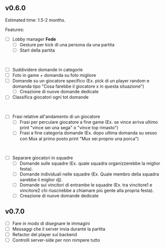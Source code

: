 ## v0.6.0

Estimated time: 1.5-2 months.

Features:

- [ ] Lobby manager **Fede**
  - [ ] Gesture per kick di una persona da una partita
  - [ ] Start della partita
</br>

- [ ] Suddividere domande in categorie
- [ ] Foto in game + domanda su foto migliore
- [ ] Domande su un giocatore specifico (Ex. pick di un player random e domanda tipo "Cosa farebbe il giocatore x in questa situazione")
  - [ ] Creazione di nuove domande dedicate
- [ ] Classifica giocatori ogni tot domande
</br>

- [ ] Frasi relative all'andamento di un giocatore
  - [ ] Frasi per perculare giocatore a fine game (Ex. se vince arriva ultimo print "vince sei una sega" o "vince top rimasto")
  - [ ] Frasi a fine categoria domande (Ex. dopo ultima domanda su sesso con Mux al primo posto print "Mux sei proprio una porca")
</br>

- [ ] Separare giocatori in squadre
  - [ ] Domande sulle squadre (Ex. quale squadra organizzerebbe la miglior festa).
  - [ ] Domande individuali nelle squadre (Ex. Quale membro della squadra sarebbe il miglior dj).
  - [ ] Domande sui vincitori di entrambe le squadre (Ex. tra vincitore1 e vincitore2 chi riuscirebbe a chiamare più gente alla propria festa).
  - [ ] Creazione di nuove domande dedicate

## v0.7.0

- [ ] Fare in modo di disegnare le immagini
- [ ] Messaggi che il server invia durante la partita
- [ ] Refactor del player sul backend
- [ ] Controlli server-side per non rompere tutto

